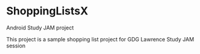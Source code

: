 # ShoppingListsX
Android Study JAM project

This project is a sample shopping list project for GDG Lawrence Study JAM session
